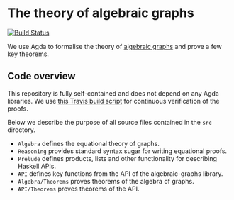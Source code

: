 # The theory of algebraic graphs

[![Build Status](https://travis-ci.org/snowleopard/alga-theory.svg?branch=master)](https://travis-ci.org/snowleopard/alga-theory)

We use Agda to formalise the theory of [algebraic graphs](https://github.com/snowleopard/alga-paper)
and prove a few key theorems.

## Code overview

This repository is fully self-contained and does not depend on any Agda libraries. We use
[this Travis build script](https://github.com/scott-fleischman/agda-travis) for continuous
verification of the proofs.

Below we describe the purpose of all source files contained in the `src` directory.

* `Algebra` defines the equational theory of graphs.
* `Reasoning` provides standard syntax sugar for writing equational proofs.
* `Prelude` defines products, lists and other functionality for describing Haskell APIs.
* `API` defines key functions from the API of the algebraic-graphs library.
* `Algebra/Theorems` proves theorems of the algebra of graphs.
* `API/Theorems` proves theorems of the API.
